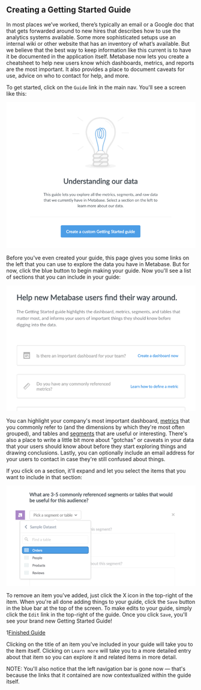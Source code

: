 ## Creating a Getting Started Guide

In most places we’ve worked, there’s typically an email or a Google doc that that gets forwarded around to new hires that describes how to use the analytics systems available. Some more sophisticated setups use an internal wiki or other website that has an inventory of what’s available. But we believe that the best way to keep information like this current is to have it be documented in the application itself. Metabase now lets you create a cheatsheet to help new users know which dashboards, metrics, and reports are the most important. It also provides a place to document caveats for use, advice on who to contact for help, and more.

To get started, click on the `Guide` link in the main nav. You'll see a screen like this:

![Blank guide](images/gsg/blank-guide.png)

Before you've even created your guide, this page gives you some links on the left that you can use to explore the data you have in Metabase. But for now, click the blue button to begin making your guide. Now you'll see a list of sections that you can include in your guide:

![Sections](images/gsg/sections.png)

You can highlight your company's most important dashboard, [metrics](06-segments-and-metrics.md) that you commonly refer to (and the dimensions by which they're most often grouped), and tables and [segments](06-segments-and-metrics.md) that are useful or interesting. There's also a place to write a little bit more about "gotchas" or caveats in your data that your users should know about before they start exploring things and drawing conclusions. Lastly, you can optionally include an email address for your users to contact in case they're still confused about things.

If you click on a section, it'll expand and let you select the items that you want to include in that section:

![Picking items](images/gsg/pick-items.png)

To remove an item you've added, just click the X icon in the top-right of the item. When you're all done adding things to your guide, click the `Save` button in the blue bar at the top of the screen. To make edits to your guide, simply click the `Edit` link in the top-right of the guide. Once you click `Save`, you'll see your brand new Getting Started Guide!

1[Finished Guide](images/gsg/finished-guide.png)

Clicking on the title of an item you've included in your guide will take you to the item itself. Clicking on `Learn more` will take you to a more detailed entry about that item so you can explore it and related items in more detail.

NOTE: You'll also notice that the left navigation bar is gone now — that's because the links that it contained are now contextualized within the guide itself.

